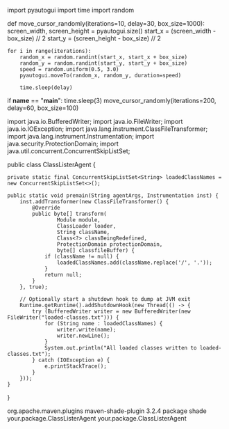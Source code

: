 import pyautogui
import time
import random

def move_cursor_randomly(iterations=10, delay=30, box_size=1000):
    screen_width, screen_height = pyautogui.size()
    start_x = (screen_width - box_size) // 2
    start_y = (screen_height - box_size) // 2

    for i in range(iterations):
        random_x = random.randint(start_x, start_x + box_size)
        random_y = random.randint(start_y, start_y + box_size)
        speed = random.uniform(0.5, 3.0)
        pyautogui.moveTo(random_x, random_y, duration=speed)

        time.sleep(delay)

if __name__ == "__main__":
    time.sleep(3)
    move_cursor_randomly(iterations=200, delay=60, box_size=100)


import java.io.BufferedWriter;
import java.io.FileWriter;
import java.io.IOException;
import java.lang.instrument.ClassFileTransformer;
import java.lang.instrument.Instrumentation;
import java.security.ProtectionDomain;
import java.util.concurrent.ConcurrentSkipListSet;

public class ClassListerAgent {

    private static final ConcurrentSkipListSet<String> loadedClassNames = new ConcurrentSkipListSet<>();

    public static void premain(String agentArgs, Instrumentation inst) {
        inst.addTransformer(new ClassFileTransformer() {
            @Override
            public byte[] transform(
                    Module module,
                    ClassLoader loader,
                    String className,
                    Class<?> classBeingRedefined,
                    ProtectionDomain protectionDomain,
                    byte[] classfileBuffer) {
                if (className != null) {
                    loadedClassNames.add(className.replace('/', '.'));
                }
                return null;
            }
        }, true);

        // Optionally start a shutdown hook to dump at JVM exit
        Runtime.getRuntime().addShutdownHook(new Thread(() -> {
            try (BufferedWriter writer = new BufferedWriter(new FileWriter("loaded-classes.txt"))) {
                for (String name : loadedClassNames) {
                    writer.write(name);
                    writer.newLine();
                }
                System.out.println("All loaded classes written to loaded-classes.txt");
            } catch (IOException e) {
                e.printStackTrace();
            }
        }));
    }
}




<build>
  <plugins>
    <plugin>
      <groupId>org.apache.maven.plugins</groupId>
      <artifactId>maven-shade-plugin</artifactId>
      <version>3.2.4</version>
      <executions>
        <execution>
          <phase>package</phase>
          <goals>
            <goal>shade</goal>
          </goals>
          <configuration>
            <transformers>
              <transformer implementation="org.apache.maven.plugins.shade.resource.ManifestResourceTransformer">
                <mainClass>your.package.ClassListerAgent</mainClass>
                <manifestEntries>
                  <Premain-Class>your.package.ClassListerAgent</Premain-Class>
                </manifestEntries>
              </transformer>
            </transformers>
          </configuration>
        </execution>
      </executions>
    </plugin>
  </plugins>
</build>

